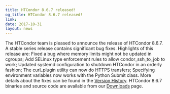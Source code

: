 ```yaml
---
title: HTCondor 8.6.7 released!
og_title: HTCondor 8.6.7 released!
link: 
date: 2017-10-31
layout: news
---
```


The HTCondor team is pleased to announce the release of HTCondor 8.6.7. A stable series release contains significant bug fixes.  Highlights of this release are: Fixed a bug where memory limits might not be updated in cgroups; Add SELinux type enforcement rules to allow condor_ssh_to_job to work; Updated systemd configuration to shutdown HTCondor in an orderly fashion; The curl_plugin utility can now do HTTPS transfers; Specifying environment variables now works with the Python Submit class.  More details about the fixes can be found in the <a href="http://htcondor.org/manual/v8.6.7/10_3Stable_Release.html">Version History</a>.  HTCondor 8.6.7 binaries and source code are available from our <a href="http://htcondor.org/downloads/">Downloads</a> page. 
